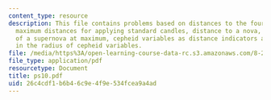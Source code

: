 ```yaml
---
content_type: resource
description: This file contains problems based on distances to the four closest stars,
  maximum distances for applying standard candles, distance to a nova, optical luminosity
  of a supernova at maximum, cepheid variables as distance indicators and variations
  in the radius of cepheid variables.
file: /media/https%3A/open-learning-course-data-rc.s3.amazonaws.com/8-282j-introduction-to-astronomy-spring-2006/26c4cdf1b6b46c9e4f9e534fcea9a4ad_ps10.pdf
file_type: application/pdf
resourcetype: Document
title: ps10.pdf
uid: 26c4cdf1-b6b4-6c9e-4f9e-534fcea9a4ad
---
```

